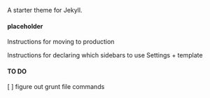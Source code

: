 A starter theme for Jekyll.


#### placeholder
Instructions for moving to production

Instructions for declaring which sidebars to use
Settings + template

#### TO DO
[ ] figure out grunt file commands
